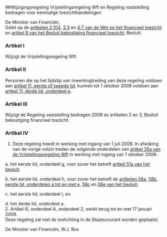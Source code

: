 <meta http-equiv='Content-Type' content='text/html; charset=utf-8' />

##Wijzigingsregeling Vrijstellingsregeling Wft en Regeling vaststelling bedragen voor eenmalige toezichthandelingen

De Minister van Financiën,  
Gelet op de [artikelen 2:104](../../../../../../../../../wet/wet/op/het/financieel/toezicht/BWBR0020368/README.md), [3:3](../../../../../../../../../wet/wet/op/het/financieel/toezicht/BWBR0020368/README.md) en [4:7 van de Wet op het financieel toezicht](../../../../../../../../../wet/wet/op/het/financieel/toezicht/BWBR0020368/README.md) en [artikel 9 van het Besluit bekostiging financieel toezicht](../../../../../../../../../AMvB/besluit/bekostiging/financieel/toezicht/BWBR0020411/README.md);
Besluit:    

### Artikel  I  

Wijzigt de Vrijstellingsregeling Wft. 

### Artikel  II  

Personen die op het tijdstip van inwerkingtreding van deze regeling voldoen aan [artikel 11, eerste of tweede lid](../../../../../../../../../ministeriele-regeling/vrijstellingsregeling/wft/BWBR0020536/README.md), kunnen tot 1 oktober 2008 voldoen aan [artikel 11, derde lid, onderdeel e](../../../../../../../../../ministeriele-regeling/vrijstellingsregeling/wft/BWBR0020536/README.md). 

### Artikel  III  

Wijzigt de Regeling vaststelling bedragen 2008 ex artikelen 2 en 3, Besluit bekostiging financieel toezicht. 

### Artikel  IV  

1.  Deze regeling treedt in werking met ingang van 1 juli 2008. In afwijking van de vorige volzin treden de volgende onderdelen van [artikel 35a van de Vrijstellingsregeling Wft](../../../../../../../../../ministeriele-regeling/vrijstellingsregeling/wft/BWBR0020536/README.md) in werking met ingang van 1 oktober 2008: 

a. het eerste lid, onderdeel g, voor zover het betreft [artikel 51a van het besluit](../../../../../../../../../AMvB/besluit/gedragstoezicht/financiële/ondernemingen/wft/BWBR0020421/README.md);  

b. het eerste lid, onderdeel h, voor zover het betreft de [artikelen 58a](../../../../../../../../../AMvB/besluit/gedragstoezicht/financiële/ondernemingen/wft/BWBR0020421/README.md), [58b, eerste lid, onderdelen a tot en met e](../../../../../../../../../AMvB/besluit/gedragstoezicht/financiële/ondernemingen/wft/BWBR0020421/README.md), [58c](../../../../../../../../../AMvB/besluit/gedragstoezicht/financiële/ondernemingen/wft/BWBR0020421/README.md) en [58e van het besluit](../../../../../../../../../AMvB/besluit/gedragstoezicht/financiële/ondernemingen/wft/BWBR0020421/README.md);  

c. het eerste lid, onderdeel i; en  

d. het derde lid, onderdeel a.     
2.  Artikel III, onderdeel A, onderdeel 2, werkt terug tot en met 17 januari 2008.  
Deze regeling zal met de toelichting in de Staatscourant worden geplaatst.  

De 
Minister van Financiën, 
W.J. Bos     
